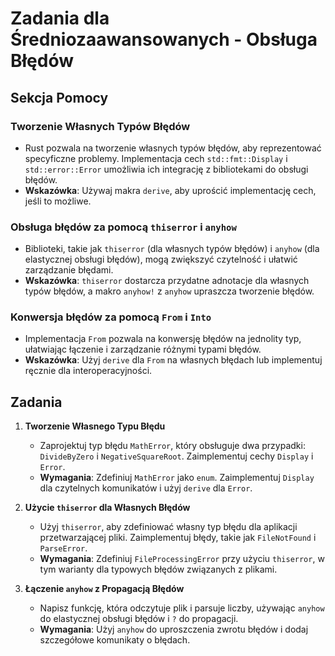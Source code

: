 # Zadania dla Średniozaawansowanych - Obsługa Błędów

## Sekcja Pomocy

### Tworzenie Własnych Typów Błędów
- Rust pozwala na tworzenie własnych typów błędów, aby reprezentować specyficzne problemy. Implementacja cech `std::fmt::Display` i `std::error::Error` umożliwia ich integrację z bibliotekami do obsługi błędów.
- **Wskazówka**: Używaj makra `derive`, aby uprościć implementację cech, jeśli to możliwe.

### Obsługa błędów za pomocą `thiserror` i `anyhow`
- Biblioteki, takie jak `thiserror` (dla własnych typów błędów) i `anyhow` (dla elastycznej obsługi błędów), mogą zwiększyć czytelność i ułatwić zarządzanie błędami.
- **Wskazówka**: `thiserror` dostarcza przydatne adnotacje dla własnych typów błędów, a makro `anyhow!` z `anyhow` upraszcza tworzenie błędów.

### Konwersja błędów za pomocą `From` i `Into`
- Implementacja `From` pozwala na konwersję błędów na jednolity typ, ułatwiając łączenie i zarządzanie różnymi typami błędów.
- **Wskazówka**: Użyj `derive` dla `From` na własnych błędach lub implementuj ręcznie dla interoperacyjności.

## Zadania

1. **Tworzenie Własnego Typu Błędu**
   - Zaprojektuj typ błędu `MathError`, który obsługuje dwa przypadki: `DivideByZero` i `NegativeSquareRoot`. Zaimplementuj cechy `Display` i `Error`.
   - **Wymagania**: Zdefiniuj `MathError` jako `enum`. Zaimplementuj `Display` dla czytelnych komunikatów i użyj `derive` dla `Error`.

2. **Użycie `thiserror` dla Własnych Błędów**
   - Użyj `thiserror`, aby zdefiniować własny typ błędu dla aplikacji przetwarzającej pliki. Zaimplementuj błędy, takie jak `FileNotFound` i `ParseError`.
   - **Wymagania**: Zdefiniuj `FileProcessingError` przy użyciu `thiserror`, w tym warianty dla typowych błędów związanych z plikami.

3. **Łączenie `anyhow` z Propagacją Błędów**
   - Napisz funkcję, która odczytuje plik i parsuje liczby, używając `anyhow` do elastycznej obsługi błędów i `?` do propagacji.
   - **Wymagania**: Użyj `anyhow` do uproszczenia zwrotu błędów i dodaj szczegółowe komunikaty o błędach.
